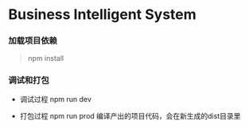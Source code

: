 Business Intelligent System
=============

### 加载项目依赖
> npm install

### 调试和打包

- 调试过程
   npm run dev


- 打包过程
   npm run prod
   编译产出的项目代码，会在新生成的dist目录里
